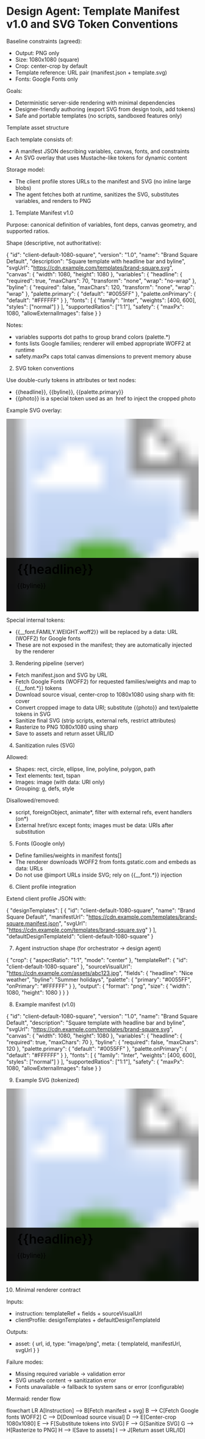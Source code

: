 # Design Agent: Template Manifest v1.0 and SVG Token Conventions

Baseline constraints (agreed):

- Output: PNG only
- Size: 1080x1080 (square)
- Crop: center-crop by default
- Template reference: URL pair (manifest.json + template.svg)
- Fonts: Google Fonts only

Goals:

- Deterministic server-side rendering with minimal dependencies
- Designer-friendly authoring (export SVG from design tools, add tokens)
- Safe and portable templates (no scripts, sandboxed features only)

Template asset structure

Each template consists of:

- A manifest JSON describing variables, canvas, fonts, and constraints
- An SVG overlay that uses Mustache-like tokens for dynamic content

Storage model:

- The client profile stores URLs to the manifest and SVG (no inline large blobs)
- The agent fetches both at runtime, sanitizes the SVG, substitutes variables, and renders to PNG

1. Template Manifest v1.0

Purpose: canonical definition of variables, font deps, canvas geometry, and supported ratios.

Shape (descriptive, not authoritative):

{
  "id": "client-default-1080-square",
  "version": "1.0",
  "name": "Brand Square Default",
  "description": "Square template with headline bar and byline",
  "svgUrl": "https://cdn.example.com/templates/brand-square.svg",
  "canvas": { "width": 1080, "height": 1080 },
  "variables": {
    "headline": { "required": true, "maxChars": 70, "transform": "none", "wrap": "no-wrap" },
    "byline":   { "required": false, "maxChars": 120, "transform": "none", "wrap": "wrap" },
    "palette.primary":   { "default": "#0055FF" },
    "palette.onPrimary": { "default": "#FFFFFF" }
  },
  "fonts": [
    { "family": "Inter", "weights": [400, 600], "styles": ["normal"] }
  ],
  "supportedRatios": ["1:1"],
  "safety": { "maxPx": 1080, "allowExternalImages": false }
}

Notes:

- variables supports dot paths to group brand colors (palette.*)
- fonts lists Google families; renderer will embed appropriate WOFF2 at runtime
- safety.maxPx caps total canvas dimensions to prevent memory abuse

2. SVG token conventions

Use double-curly tokens in attributes or text nodes:

- {{headline}}, {{byline}}, {{palette.primary}}
- {{photo}} is a special token used as an <image> href to inject the cropped photo

Example SVG overlay:

<svg width="1080" height="1080" viewBox="0 0 1080 1080" xmlns="http://www.w3.org/2000/svg">
  <defs>
    <style><![CDATA[
      @font-face {
        font-family: 'Inter';
        font-style: normal;
        font-weight: 400;
        src: url('{{__font.Inter.400.woff2}}') format('woff2');
      }
      @font-face {
        font-family: 'Inter';
        font-style: normal;
        font-weight: 600;
        src: url('{{__font.Inter.600.woff2}}') format('woff2');
      }
    ]]></style>
  </defs>
 
  <image id="photo" href="{{photo}}" x="0" y="0" width="1080" height="1080" preserveAspectRatio="xMidYMid slice" />

  <rect x="0" y="780" width="1080" height="300" fill="{{palette.primary}}" opacity="0.88"/>
  <text id="headline" x="60" y="870" font-family="Inter" font-weight="600" font-size="72" fill="{{palette.onPrimary}}">{{headline}}</text>
  <text id="byline" x="60" y="950" font-family="Inter" font-weight="400" font-size="36" fill="{{palette.onPrimary}}">{{byline}}</text>
</svg>

Special internal tokens:

- {{__font.FAMILY.WEIGHT.woff2}} will be replaced by a data: URL (WOFF2) for Google fonts
- These are not exposed in the manifest; they are automatically injected by the renderer

3. Rendering pipeline (server)

- Fetch manifest.json and SVG by URL
- Fetch Google Fonts (WOFF2) for requested families/weights and map to {{__font.*}} tokens
- Download source visual, center-crop to 1080x1080 using sharp with fit: cover
- Convert cropped image to data URI; substitute {{photo}} and text/palette tokens in SVG
- Sanitize final SVG (strip scripts, external refs, restrict attributes)
- Rasterize to PNG 1080x1080 using sharp
- Save to assets and return asset URL/ID

4. Sanitization rules (SVG)

Allowed:
- Shapes: rect, circle, ellipse, line, polyline, polygon, path
- Text elements: text, tspan
- Images: image (with data: URI only)
- Grouping: g, defs, style

Disallowed/removed:
- script, foreignObject, animate*, filter with external refs, event handlers (on*)
- External href/src except fonts; images must be data: URIs after substitution

5. Fonts (Google only)

- Define families/weights in manifest fonts[]
- The renderer downloads WOFF2 from fonts.gstatic.com and embeds as data: URLs
- Do not use @import URLs inside SVG; rely on {{__font.*}} injection

6. Client profile integration

Extend client profile JSON with:

{
  "designTemplates": [
    {
      "id": "client-default-1080-square",
      "name": "Brand Square Default",
      "manifestUrl": "https://cdn.example.com/templates/brand-square.manifest.json",
      "svgUrl": "https://cdn.example.com/templates/brand-square.svg"
    }
  ],
  "defaultDesignTemplateId": "client-default-1080-square"
}

7. Agent instruction shape (for orchestrator -> design agent)

{
  "crop": { "aspectRatio": "1:1", "mode": "center" },
  "templateRef": { "id": "client-default-1080-square" },
  "sourceVisualUrl": "https://cdn.example.com/assets/abc123.jpg",
  "fields": {
    "headline": "Nice weather",
    "byline": "Summer holidays",
    "palette": { "primary": "#0055FF", "onPrimary": "#FFFFFF" }
  },
  "output": { "format": "png", "size": { "width": 1080, "height": 1080 } }
}

8. Example manifest (v1.0)

{
  "id": "client-default-1080-square",
  "version": "1.0",
  "name": "Brand Square Default",
  "description": "Square template with headline bar and byline",
  "svgUrl": "https://cdn.example.com/templates/brand-square.svg",
  "canvas": { "width": 1080, "height": 1080 },
  "variables": {
    "headline": { "required": true, "maxChars": 70 },
    "byline": { "required": false, "maxChars": 120 },
    "palette.primary": { "default": "#0055FF" },
    "palette.onPrimary": { "default": "#FFFFFF" }
  },
  "fonts": [
    { "family": "Inter", "weights": [400, 600], "styles": ["normal"] }
  ],
  "supportedRatios": ["1:1"],
  "safety": { "maxPx": 1080, "allowExternalImages": false }
}

9. Example SVG (tokenized)

<svg width="1080" height="1080" viewBox="0 0 1080 1080" xmlns="http://www.w3.org/2000/svg">
  <defs>
    <style><![CDATA[
      @font-face { font-family: 'Inter'; font-style: normal; font-weight: 400; src: url('{{__font.Inter.400.woff2}}') format('woff2'); }
      @font-face { font-family: 'Inter'; font-style: normal; font-weight: 600; src: url('{{__font.Inter.600.woff2}}') format('woff2'); }
    ]]></style>
  </defs>
  <image id="photo" href="{{photo}}" x="0" y="0" width="1080" height="1080" preserveAspectRatio="xMidYMid slice" />
  <rect x="0" y="780" width="1080" height="300" fill="{{palette.primary}}" opacity="0.88"/>
  <text id="headline" x="60" y="870" font-family="Inter" font-weight="600" font-size="72" fill="{{palette.onPrimary}}">{{headline}}</text>
  <text id="byline" x="60" y="950" font-family="Inter" font-weight="400" font-size="36" fill="{{palette.onPrimary}}">{{byline}}</text>
</svg>

10. Minimal renderer contract

Inputs:
- instruction: templateRef + fields + sourceVisualUrl
- clientProfile: designTemplates + defaultDesignTemplateId

Outputs:
- asset: { url, id, type: "image/png", meta: { templateId, manifestUrl, svgUrl } }

Failure modes:
- Missing required variable -> validation error
- SVG unsafe content -> sanitization error
- Fonts unavailable -> fallback to system sans or error (configurable)

Mermaid: render flow

flowchart LR
  A[Instruction] --> B[Fetch manifest + svg]
  B --> C[Fetch Google fonts WOFF2]
  C --> D[Download source visual]
  D --> E[Center-crop 1080x1080]
  E --> F[Substitute tokens into SVG]
  F --> G[Sanitize SVG]
  G --> H[Rasterize to PNG]
  H --> I[Save to assets]
  I --> J[Return asset URL/ID]